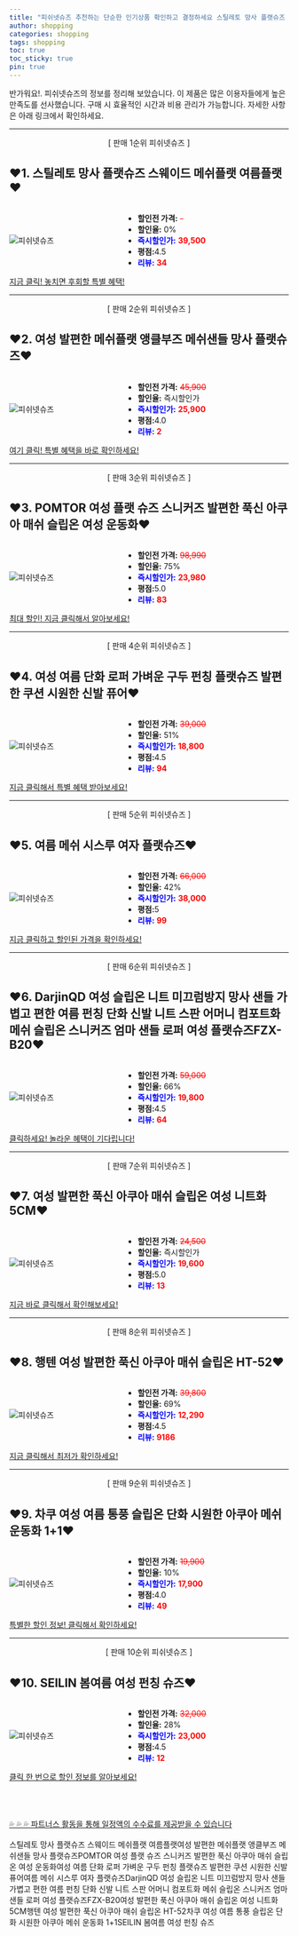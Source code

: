 ```yaml
---
title: "피쉬넷슈즈 추천하는 단순한 인기상품 확인하고 결정하세요 스틸레토 망사 플랫슈즈 스웨이드 메쉬플랫"
author: shopping
categories: shopping
tags: shopping
toc: true
toc_sticky: true
pin: true
---
```

반가워요!. 피쉬넷슈즈의 정보를 정리해 보았습니다. 이 제품은 많은 이용자들에게 높은 만족도를 선사했습니다. 구매 시 효율적인 시간과 비용 관리가 가능합니다. 자세한 사항은 아래 링크에서 확인하세요.

---
<p class="toplist" style="margin: 0 auto; display: block; width: fit-content;">[ 판매 1순위 피쉬넷슈즈 ]</p>

<h2><strong>❤️1. 스틸레토 망사 플랫슈즈 스웨이드 메쉬플랫 여름플랫❤️</strong></h2>

<div style="display: flex; align-items: center;">
    <div style="flex: 0.4;">
        <img src="https://thumbnail7.coupangcdn.com/thumbnails/remote/230x230ex/image/vendor_inventory/e471/e61a150ae65986f9020d53641802826aae6601539bf2f4098b123cbc6393.jpg" alt="피쉬넷슈즈" style="max-width: 100%;">
    </div>
    <div style="flex: 0.6; margin-left: 10px;">
        <ul>
            <li><strong>할인전 가격:</strong> <del style="color: red;">-</del></li>
            <li><strong>할인율:</strong> 0%</li>
            <li><span style='color:blue'><strong>즉시할인가:</strong></span> <span style='color:red'><strong>39,500</strong></span></li>
            <li><strong>평점:</strong>4.5</li>
            <li><span style='color:blue'><strong>리뷰:</strong></span> <span style='color:red'><strong>34</strong></span></li>
        </ul>
    </div>
</div>
<div class="center">
    <a href="https://selin100587001.github.io?lptag=AF9450613&subid=githubio&pageKey=1460817190&traceid=V0-153&itemId=2513382797&vendorItemId=70506396430" class="myButton">
        지금 클릭! 놓치면 후회할 특별 혜택!
    </a>
</div>


---
<p class="toplist" style="margin: 0 auto; display: block; width: fit-content;">[ 판매 2순위 피쉬넷슈즈 ]</p>

<h2><strong>❤️2. 여성 발편한 메쉬플랫 앵클부즈 메쉬샌들 망사 플랫슈즈❤️</strong></h2>

<div style="display: flex; align-items: center;">
    <div style="flex: 0.4;">
        <img src="https://thumbnail10.coupangcdn.com/thumbnails/remote/230x230ex/image/vendor_inventory/35fc/33890976e4041af4aefac4c2fbea0dc6dc49fea09f88157c9df6796042da.jpg" alt="피쉬넷슈즈" style="max-width: 100%;">
    </div>
    <div style="flex: 0.6; margin-left: 10px;">
        <ul>
            <li><strong>할인전 가격:</strong> <del style="color: red;">45,900</del></li>
            <li><strong>할인율:</strong> 즉시할인가</li>
            <li><span style='color:blue'><strong>즉시할인가:</strong></span> <span style='color:red'><strong>25,900</strong></span></li>
            <li><strong>평점:</strong>4.0</li>
            <li><span style='color:blue'><strong>리뷰:</strong></span> <span style='color:red'><strong>2</strong></span></li>
        </ul>
    </div>
</div>
<div class="center">
    <a href="https://selin100587001.github.io?lptag=AF9450613&subid=githubio&pageKey=8108777740&traceid=V0-153&itemId=22963198457&vendorItemId=90349479176" class="myButton">
        여기 클릭! 특별 혜택을 바로 확인하세요!
    </a>
</div>


---
<p class="toplist" style="margin: 0 auto; display: block; width: fit-content;">[ 판매 3순위 피쉬넷슈즈 ]</p>

<h2><strong>❤️3. POMTOR 여성 플랫 슈즈 스니커즈 발편한 푹신 아쿠아 매쉬 슬립온 여성 운동화❤️</strong></h2>

<div style="display: flex; align-items: center;">
    <div style="flex: 0.4;">
        <img src="https://thumbnail9.coupangcdn.com/thumbnails/remote/230x230ex/image/vendor_inventory/6f40/2d0ad45648b6c6e2a5db5a611298d672ed890c0b7c95750fea4c92abaac3.jpg" alt="피쉬넷슈즈" style="max-width: 100%;">
    </div>
    <div style="flex: 0.6; margin-left: 10px;">
        <ul>
            <li><strong>할인전 가격:</strong> <del style="color: red;">98,990</del></li>
            <li><strong>할인율:</strong> 75%</li>
            <li><span style='color:blue'><strong>즉시할인가:</strong></span> <span style='color:red'><strong>23,980</strong></span></li>
            <li><strong>평점:</strong>5.0</li>
            <li><span style='color:blue'><strong>리뷰:</strong></span> <span style='color:red'><strong>83</strong></span></li>
        </ul>
    </div>
</div>
<div class="center">
    <a href="https://selin100587001.github.io?lptag=AF9450613&subid=githubio&pageKey=7991442984&traceid=V0-153&itemId=22213927696&vendorItemId=90201159189" class="myButton">
        최대 할인! 지금 클릭해서 알아보세요!
    </a>
</div>


---
<p class="toplist" style="margin: 0 auto; display: block; width: fit-content;">[ 판매 4순위 피쉬넷슈즈 ]</p>

<h2><strong>❤️4. 여성 여름 단화 로퍼 가벼운 구두 펀칭 플랫슈즈 발편한 쿠션 시원한 신발 퓨어❤️</strong></h2>

<div style="display: flex; align-items: center;">
    <div style="flex: 0.4;">
        <img src="https://thumbnail7.coupangcdn.com/thumbnails/remote/230x230ex/image/vendor_inventory/bd8c/7fb39424922e1d25bca684fd0824a533bdad1cad1359c0a8e0c0bdcde66a.jpg" alt="피쉬넷슈즈" style="max-width: 100%;">
    </div>
    <div style="flex: 0.6; margin-left: 10px;">
        <ul>
            <li><strong>할인전 가격:</strong> <del style="color: red;">39,000</del></li>
            <li><strong>할인율:</strong> 51%</li>
            <li><span style='color:blue'><strong>즉시할인가:</strong></span> <span style='color:red'><strong>18,800</strong></span></li>
            <li><strong>평점:</strong>4.5</li>
            <li><span style='color:blue'><strong>리뷰:</strong></span> <span style='color:red'><strong>94</strong></span></li>
        </ul>
    </div>
</div>
<div class="center">
    <a href="https://selin100587001.github.io?lptag=AF9450613&subid=githubio&pageKey=7197355511&traceid=V0-153&itemId=18184752520&vendorItemId=85333675985" class="myButton">
        지금 클릭해서 특별 혜택 받아보세요!
    </a>
</div>


---
<p class="toplist" style="margin: 0 auto; display: block; width: fit-content;">[ 판매 5순위 피쉬넷슈즈 ]</p>

<h2><strong>❤️5. 여름 메쉬 시스루 여자 플랫슈즈❤️</strong></h2>

<div style="display: flex; align-items: center;">
    <div style="flex: 0.4;">
        <img src="https://thumbnail7.coupangcdn.com/thumbnails/remote/230x230ex/image/vendor_inventory/db2b/2b5bc8308220de98834c4c1b407120437c7bb4a212f8ff82b09068b52ac7.jpg" alt="피쉬넷슈즈" style="max-width: 100%;">
    </div>
    <div style="flex: 0.6; margin-left: 10px;">
        <ul>
            <li><strong>할인전 가격:</strong> <del style="color: red;">66,000</del></li>
            <li><strong>할인율:</strong> 42%</li>
            <li><span style='color:blue'><strong>즉시할인가:</strong></span> <span style='color:red'><strong>38,000</strong></span></li>
            <li><strong>평점:</strong>5</li>
            <li><span style='color:blue'><strong>리뷰:</strong></span> <span style='color:red'><strong>99</strong></span></li>
        </ul>
    </div>
</div>
<div class="center">
    <a href="https://selin100587001.github.io?lptag=AF9450613&subid=githubio&pageKey=8151913628&traceid=V0-153&itemId=23200750232&vendorItemId=90233315035" class="myButton">
        지금 클릭하고 할인된 가격을 확인하세요!
    </a>
</div>


---
<p class="toplist" style="margin: 0 auto; display: block; width: fit-content;">[ 판매 6순위 피쉬넷슈즈 ]</p>

<h2><strong>❤️6. DarjinQD 여성 슬립온 니트 미끄럼방지 망사 샌들 가볍고 편한 여름 펀칭 단화 신발 니트 스판 어머니 컴포트화 메쉬 슬립온 스니커즈 엄마 샌들 로퍼 여성 플랫슈즈FZX-B20❤️</strong></h2>

<div style="display: flex; align-items: center;">
    <div style="flex: 0.4;">
        <img src="https://thumbnail10.coupangcdn.com/thumbnails/remote/230x230ex/image/vendor_inventory/0324/13f12a0298100c6351232630cdfe394102ecb01ebf1de370d846224c13a3.jpg" alt="피쉬넷슈즈" style="max-width: 100%;">
    </div>
    <div style="flex: 0.6; margin-left: 10px;">
        <ul>
            <li><strong>할인전 가격:</strong> <del style="color: red;">59,000</del></li>
            <li><strong>할인율:</strong> 66%</li>
            <li><span style='color:blue'><strong>즉시할인가:</strong></span> <span style='color:red'><strong>19,800</strong></span></li>
            <li><strong>평점:</strong>4.5</li>
            <li><span style='color:blue'><strong>리뷰:</strong></span> <span style='color:red'><strong>64</strong></span></li>
        </ul>
    </div>
</div>
<div class="center">
    <a href="https://selin100587001.github.io?lptag=AF9450613&subid=githubio&pageKey=8107107524&traceid=V0-153&itemId=22950461444&vendorItemId=90173351310" class="myButton">
        클릭하세요! 놀라운 혜택이 기다립니다!
    </a>
</div>


---
<p class="toplist" style="margin: 0 auto; display: block; width: fit-content;">[ 판매 7순위 피쉬넷슈즈 ]</p>

<h2><strong>❤️7. 여성 발편한 푹신 아쿠아 매쉬 슬립온 여성 니트화 5CM❤️</strong></h2>

<div style="display: flex; align-items: center;">
    <div style="flex: 0.4;">
        <img src="https://thumbnail6.coupangcdn.com/thumbnails/remote/230x230ex/image/vendor_inventory/5978/6dc124940f9eed251723fd0a33d39dd3b74a77aee32a68fab66e192f5f04.jpg" alt="피쉬넷슈즈" style="max-width: 100%;">
    </div>
    <div style="flex: 0.6; margin-left: 10px;">
        <ul>
            <li><strong>할인전 가격:</strong> <del style="color: red;">24,500</del></li>
            <li><strong>할인율:</strong> 즉시할인가</li>
            <li><span style='color:blue'><strong>즉시할인가:</strong></span> <span style='color:red'><strong>19,600</strong></span></li>
            <li><strong>평점:</strong>5.0</li>
            <li><span style='color:blue'><strong>리뷰:</strong></span> <span style='color:red'><strong>13</strong></span></li>
        </ul>
    </div>
</div>
<div class="center">
    <a href="https://selin100587001.github.io?lptag=AF9450613&subid=githubio&pageKey=8151871178&traceid=V0-153&itemId=23200497437&vendorItemId=90411158736" class="myButton">
        지금 바로 클릭해서 확인해보세요!
    </a>
</div>


---
<p class="toplist" style="margin: 0 auto; display: block; width: fit-content;">[ 판매 8순위 피쉬넷슈즈 ]</p>

<h2><strong>❤️8. 행텐 여성 발편한 푹신 아쿠아 매쉬 슬립온 HT-52❤️</strong></h2>

<div style="display: flex; align-items: center;">
    <div style="flex: 0.4;">
        <img src="https://thumbnail10.coupangcdn.com/thumbnails/remote/230x230ex/image/vendor_inventory/467f/63f0436e587b57b6202b9a4d7b043deac9e148c9e0336f2dc28d68dd5048.png" alt="피쉬넷슈즈" style="max-width: 100%;">
    </div>
    <div style="flex: 0.6; margin-left: 10px;">
        <ul>
            <li><strong>할인전 가격:</strong> <del style="color: red;">39,800</del></li>
            <li><strong>할인율:</strong> 69%</li>
            <li><span style='color:blue'><strong>즉시할인가:</strong></span> <span style='color:red'><strong>12,290</strong></span></li>
            <li><strong>평점:</strong>4.5</li>
            <li><span style='color:blue'><strong>리뷰:</strong></span> <span style='color:red'><strong>9186</strong></span></li>
        </ul>
    </div>
</div>
<div class="center">
    <a href="https://selin100587001.github.io?lptag=AF9450613&subid=githubio&pageKey=6651257220&traceid=V0-153&itemId=15241336410&vendorItemId=85743283588" class="myButton">
        지금 클릭해서 최저가 확인하세요!
    </a>
</div>


---
<p class="toplist" style="margin: 0 auto; display: block; width: fit-content;">[ 판매 9순위 피쉬넷슈즈 ]</p>

<h2><strong>❤️9. 차쿠 여성 여름 통풍 슬립온 단화 시원한 아쿠아 메쉬 운동화 1+1❤️</strong></h2>

<div style="display: flex; align-items: center;">
    <div style="flex: 0.4;">
        <img src="https://thumbnail10.coupangcdn.com/thumbnails/remote/230x230ex/image/vendor_inventory/ee23/80bfc6e2e1d51d26efe5a2e878f7ec8c285ba924e99ee58736d136288fd8.jpg" alt="피쉬넷슈즈" style="max-width: 100%;">
    </div>
    <div style="flex: 0.6; margin-left: 10px;">
        <ul>
            <li><strong>할인전 가격:</strong> <del style="color: red;">19,900</del></li>
            <li><strong>할인율:</strong> 10%</li>
            <li><span style='color:blue'><strong>즉시할인가:</strong></span> <span style='color:red'><strong>17,900</strong></span></li>
            <li><strong>평점:</strong>4.0</li>
            <li><span style='color:blue'><strong>리뷰:</strong></span> <span style='color:red'><strong>49</strong></span></li>
        </ul>
    </div>
</div>
<div class="center">
    <a href="https://selin100587001.github.io?lptag=AF9450613&subid=githubio&pageKey=7975760722&traceid=V0-153&itemId=22107810375&vendorItemId=89643452998" class="myButton">
        특별한 할인 정보! 클릭해서 확인하세요!
    </a>
</div>


---
<p class="toplist" style="margin: 0 auto; display: block; width: fit-content;">[ 판매 10순위 피쉬넷슈즈 ]</p>

<h2><strong>❤️10. SEILIN 봄여름 여성 펀칭 슈즈❤️</strong></h2>

<div style="display: flex; align-items: center;">
    <div style="flex: 0.4;">
        <img src="https://thumbnail6.coupangcdn.com/thumbnails/remote/230x230ex/image/vendor_inventory/073a/e42ef85944475ec3505655c268eef15ff3c3a3b45d2cbbd520cd356d58c7.jpg" alt="피쉬넷슈즈" style="max-width: 100%;">
    </div>
    <div style="flex: 0.6; margin-left: 10px;">
        <ul>
            <li><strong>할인전 가격:</strong> <del style="color: red;">32,000</del></li>
            <li><strong>할인율:</strong> 28%</li>
            <li><span style='color:blue'><strong>즉시할인가:</strong></span> <span style='color:red'><strong>23,000</strong></span></li>
            <li><strong>평점:</strong>4.5</li>
            <li><span style='color:blue'><strong>리뷰:</strong></span> <span style='color:red'><strong>12</strong></span></li>
        </ul>
    </div>
</div>
<div class="center">
    <a href="https://selin100587001.github.io?lptag=AF9450613&subid=githubio&pageKey=8158955339&traceid=V0-153&itemId=23254245491&vendorItemId=90374131016" class="myButton">
        클릭 한 번으로 할인 정보를 알아보세요!
    </a>
</div>

<br><br><br>[💦 💦 💦 파트너스 활동을 통해 일정액의 수수료를 제공받을 수 있습니다](https://link.coupang.com/a/bcpT2c)<br><br>스틸레토 망사 플랫슈즈 스웨이드 메쉬플랫 여름플랫여성 발편한 메쉬플랫 앵클부즈 메쉬샌들 망사 플랫슈즈POMTOR 여성 플랫 슈즈 스니커즈 발편한 푹신 아쿠아 매쉬 슬립온 여성 운동화여성 여름 단화 로퍼 가벼운 구두 펀칭 플랫슈즈 발편한 쿠션 시원한 신발 퓨어여름 메쉬 시스루 여자 플랫슈즈DarjinQD 여성 슬립온 니트 미끄럼방지 망사 샌들 가볍고 편한 여름 펀칭 단화 신발 니트 스판 어머니 컴포트화 메쉬 슬립온 스니커즈 엄마 샌들 로퍼 여성 플랫슈즈FZX-B20여성 발편한 푹신 아쿠아 매쉬 슬립온 여성 니트화 5CM행텐 여성 발편한 푹신 아쿠아 매쉬 슬립온 HT-52차쿠 여성 여름 통풍 슬립온 단화 시원한 아쿠아 메쉬 운동화 1+1SEILIN 봄여름 여성 펀칭 슈즈